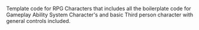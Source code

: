 Template code for RPG Characters that includes all the boilerplate code for Gameplay Ability System Character's and basic Third person character with general controls included.

